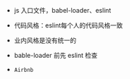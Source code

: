 - js 入口文件，babel-loader、eslint
- 代码风格：eslint每个人的代码风格一致

- 业内风格是没有统一的
- bable-loader 前先 eslint 检查
- `Airbnb`

